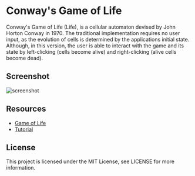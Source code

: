 # Conway's Game of Life

Conway's Game of Life (Life), is a cellular automaton devised by John Horton Conway in 1970. The traditional implementation
requires no user input, as the evolution of cells is determined by the applications initial state. Although, in this version, the user is able to interact with the game and its state by left-clicking (cells become alive) and right-clicking (alive cells become dead). 

## Screenshot

![screenshot](https://i.imgur.com/CotkNLK.png)

## Resources

* [Game of Life](https://en.wikipedia.org/wiki/Conway%27s_Game_of_Life)
* [Tutorial](https://gamedevelopment.tutsplus.com/tutorials/creating-life-conways-game-of-life--gamedev-558)

## License

This project is licensed under the MIT License, see LICENSE for more information.
